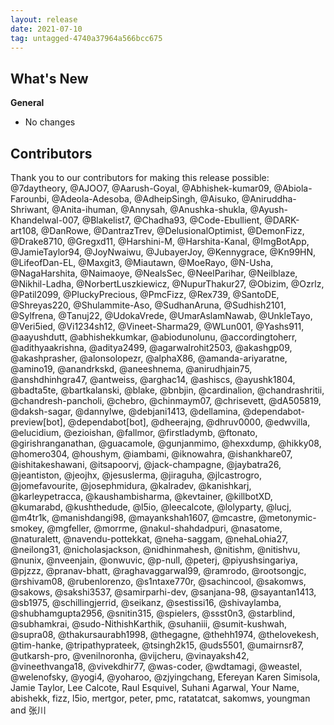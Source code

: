 ```yaml
---
layout: release
date: 2021-07-10
tag: untagged-4740a37964a566bcc675
---
```


## What's New
**General**
* No changes

## Contributors

Thank you to our contributors for making this release possible:
@7daytheory, @AJOO7, @Aarush-Goyal, @Abhishek-kumar09, @Abiola-Farounbi, @Adeola-Adesoba, @AdheipSingh, @Aisuko, @Aniruddha-Shriwant, @Anita-ihuman, @Annysah, @Anushka-shukla, @Ayush-Khandelwal-007, @Blakelist7, @Chadha93, @Code-Ebullient, @DARK-art108, @DanRowe, @DantrazTrev, @DelusionalOptimist, @DemonFizz, @Drake8710, @Gregxd11, @Harshini-M, @Harshita-Kanal, @ImgBotApp, @JamieTaylor94, @JoyNwaiwu, @JubayerJoy, @Kennygrace, @Kn99HN, @LifeofDan-EL, @Maxgit3, @Miautawn, @MoeRayo, @N-Usha, @NagaHarshita, @Naimaoye, @NealsSec, @NeelParihar, @Neilblaze, @Nikhil-Ladha, @NorbertLuszkiewicz, @NupurThakur27, @Obizim, @Ozrlz, @Patil2099, @PluckyPrecious, @PmcFizz, @Rex739, @SantoDE, @Shreyas220, @Shulammite-Aso, @SudhanAruna, @Sudhish2101, @Sylfrena, @Tanuj22, @UdokaVrede, @UmarAslamNawab, @UnkleTayo, @Veri5ied, @Vi1234sh12, @Vineet-Sharma29, @WLun001, @Yashs911, @aayushdutt, @abhishekkumkar, @abiodunolunu, @accordingtoherr, @adithyaakrishna, @aditya2499, @agarwalrohit2503, @akashgp09, @akashprasher, @alonsolopezr, @alphaX86, @amanda-ariyaratne, @amino19, @anandrkskd, @aneeshnema, @anirudhjain75, @anshdhinhgra47, @antweiss, @arghac14, @ashiscs, @ayushk1804, @badta5te, @bartkalanski, @blake, @bnbjin, @cardinalion, @chandrashritii, @chandresh-pancholi, @chebro, @chinmaym07, @chrisevett, @dA505819, @daksh-sagar, @dannylwe, @debjani1413, @dellamina, @dependabot-preview[bot], @dependabot[bot], @dheerajng, @dhruv0000, @edwvilla, @elucidium, @ezioishan, @fallmor, @firstladymb, @ftonato, @girishranganathan, @guacamole, @gunjanmimo, @hexxdump, @hikky08, @homero304, @houshym, @iambami, @iknowahra, @ishankhare07, @ishitakeshawani, @itsapoorvj, @jack-champagne, @jaybatra26, @jeantiston, @jeojhx, @jesuslerma, @jiraguha, @jlcastrogro, @jomefavourite, @josephmidura, @kalradev, @kanishkarj, @karleypetracca, @kaushambisharma, @kevtainer, @killbotXD, @kumarabd, @kushthedude, @l5io, @leecalcote, @lolyparty, @lucj, @m4tr1k, @manishdangi98, @mayankshah1607, @mcastre, @metonymic-smokey, @mgfeller, @morrme, @nakul-shahdadpuri, @nasatome, @naturalett, @navendu-pottekkat, @neha-saggam, @nehaLohia27, @neilong31, @nicholasjackson, @nidhinmahesh, @nitishm, @nitishvu, @nunix, @nveenjain, @onwuvic, @p-null, @peterj, @piyushsingariya, @pjzzz, @pranav-bhatt, @raghavaggarwal99, @ramrodo, @rootsongjc, @rshivam08, @rubenlorenzo, @s1ntaxe770r, @sachincool, @sakomws, @sakows, @sakshi3537, @samirparhi-dev, @sanjana-98, @sayantan1413, @sb1975, @schillingjerrid, @seikanz, @sestissi16, @shivaylamba, @shubhamgupta2956, @snitin315, @spielers, @ssst0n3, @starblind, @subhamkrai, @sudo-NithishKarthik, @suhaniii, @sumit-kushwah, @supra08, @thakursaurabh1998, @thegagne, @thehh1974, @thelovekesh, @tim-hanke, @tripathyprateek, @tsingh2k15, @uds5501, @umairnsr87, @utkarsh-pro, @venilnoronha, @vijcheru, @vinayaksh42, @vineethvanga18, @vivekdhir77, @was-coder, @wdtamagi, @weastel, @welenofsky, @yogi4, @yoharoo, @zjyingchang, Efereyan Karen Simisola, Jamie Taylor, Lee Calcote, Raul Esquivel, Suhani Agarwal, Your Name, abishekk, fizz, l5io, mertgor, peter, pmc, ratatatcat, sakomws, youngman and 张川
 
